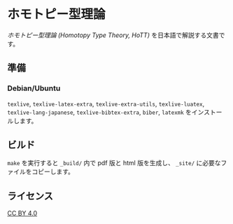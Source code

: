 # ホモトピー型理論

*ホモトピー型理論 (Homotopy Type Theory, HoTT)* を日本語で解説する文書です。

## 準備

### Debian/Ubuntu

`texlive`, `texlive-latex-extra`, `texlive-extra-utils`, `texlive-luatex`, `texlive-lang-japanese`, `texlive-bibtex-extra`, `biber`, `latexmk` をインストールします。

## ビルド

`make` を実行すると `_build/` 内で pdf 版と html 版を生成し、 `_site/` に必要なファイルをコピーします。

## ライセンス

[CC BY 4.0](https://creativecommons.org/licenses/by/4.0/)
